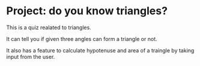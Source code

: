 # Project: do you know triangles?
This is a quiz realated to triangles. 

It can tell you if given three angles can form a triangle or not.

It also has a feature to calculate hypotenuse and area of a traingle by taking input from the user.
